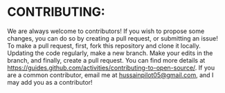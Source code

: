 # CONTRIBUTING:
We are always welcome to contributors!
If you wish to propose some changes, you can do so by creating a pull request, or submitting an issue!
To make a pull request, first, fork this repository and clone it locally. Updating the code regularly, make a new branch. Make your edits in the branch, and finally, create a pull request.
You can find more details at https://guides.github.com/activities/contributing-to-open-source/.
If you are a common contributor, email me at hussainpilot05@gmail.com, and I may add you as a contributor!
